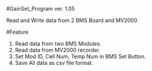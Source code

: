 #GainSet_Program
ver. 1.05

Read and Write data from 2 BMS Board and MV2000 


#Feature
1. Read data from two BMS Modules.
2. Read data from MV2000 recorder.
3. Set Mod ID, Cell Num, Temp Num in BMS Set Button.
4. Save All data as csv file format.
